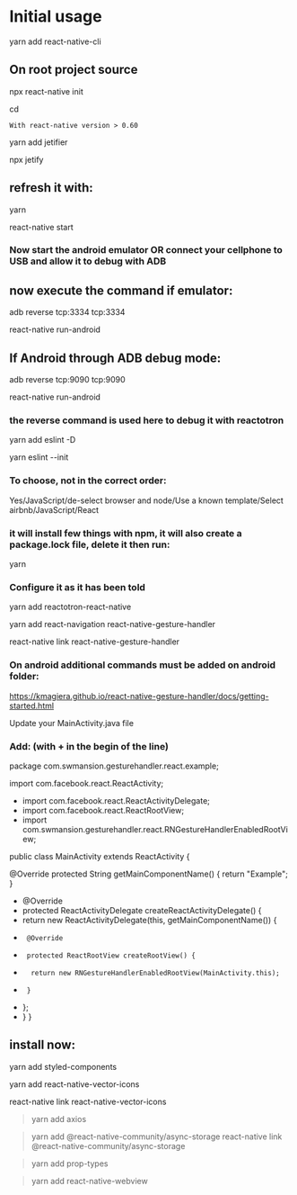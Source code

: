 # Initial usage

yarn add react-native-cli

## On root project source
npx react-native init <Module name>

cd <Module name>

`With react-native version > 0.60`

yarn add jetifier

npx jetify

## refresh it with:
yarn

react-native start

### Now start the android emulator OR connect your cellphone to USB and allow it to debug with ADB

## now execute the command if emulator:
adb reverse tcp:3334 tcp:3334

react-native run-android

## If Android through ADB debug mode:
adb reverse tcp:9090 tcp:9090

react-native run-android


### the reverse command is used here to debug it with reactotron


yarn add eslint -D

yarn eslint --init

### To choose, not in the correct order:
Yes/JavaScript/de-select browser and node/Use a known template/Select airbnb/JavaScript/React

### it will install few things with npm, it will also create a package.lock file, delete it then run:
yarn

### Configure it as it has been told

yarn add reactotron-react-native

yarn add react-navigation react-native-gesture-handler

react-native link react-native-gesture-handler

### On android additional commands must be added on android folder:
https://kmagiera.github.io/react-native-gesture-handler/docs/getting-started.html

Update your MainActivity.java file

### Add: (with + in the begin of the line)
package com.swmansion.gesturehandler.react.example;

import com.facebook.react.ReactActivity;
+ import com.facebook.react.ReactActivityDelegate;
+ import com.facebook.react.ReactRootView;
+ import com.swmansion.gesturehandler.react.RNGestureHandlerEnabledRootView;

public class MainActivity extends ReactActivity {

  @Override
  protected String getMainComponentName() {
    return "Example";
  }

+  	@Override
+  	protected ReactActivityDelegate createReactActivityDelegate() {
+    return new ReactActivityDelegate(this, getMainComponentName()) {
+      @Override
+      protected ReactRootView createRootView() {
+       return new RNGestureHandlerEnabledRootView(MainActivity.this);
+      }
+    };
+  }
}


## install now:

yarn add styled-components

yarn add react-native-vector-icons

react-native link react-native-vector-icons

> yarn add axios

> yarn add @react-native-community/async-storage
> react-native link @react-native-community/async-storage

> yarn add prop-types

> yarn add react-native-webview
